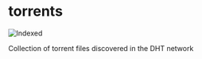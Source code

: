 torrents 
========
![Indexed](https://img.shields.io/badge/indexed-182416-blue)

Collection of torrent files discovered in the DHT network
